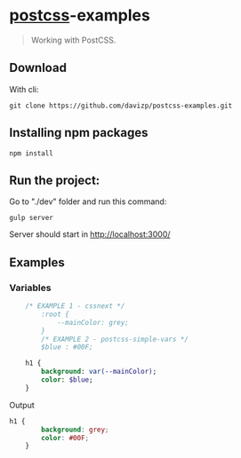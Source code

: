 # <a href="http://github.com/postcss/postcss">postcss</a>-examples
> Working with PostCSS.

## Download
With cli:
```
git clone https://github.com/davizp/postcss-examples.git
```
## Installing npm packages
```
npm install
```

## Run the project:
Go to "./dev" folder and run this command:
```
gulp server
```
Server should start in <a href="http://localhost:3000/">http://localhost:3000/</a>

## Examples
### Variables
```sass
	/* EXAMPLE 1 - cssnext */
		:root {
			--mainColor: grey;
		}
		/* EXAMPLE 2 - postcss-simple-vars */
		$blue : #00F;

	h1 {
		background: var(--mainColor);
		color: $blue;
	}
```
Output
```css
h1 {
		background: grey;
		color: #00F;
	}
```

